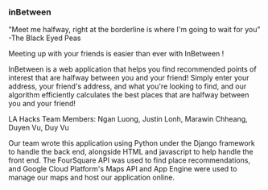 ### inBetween

"Meet me halfway, right at the borderline is where I'm going to wait for you" -The Black Eyed Peas

Meeting up with your friends is easier than ever with InBetween !

InBetween is a web application that helps you find recommended points of interest that are halfway between you and your friend! Simply enter your address, your friend's address, and what you're looking to find, and our algorithm efficiently calculates the best places that are halfway between you and your friend!

LA Hacks Team Members: Ngan Luong, Justin Lonh, Marawin Chheang, Duyen Vu, Duy Vu

Our team wrote this application using Python under the Django framework to handle the back end, alongside HTML and javascript to help handle the front end. The FourSquare API was used to find place recommendations, and Google Cloud Platform's Maps API and App Engine were used to manage our maps and host our application online. 

